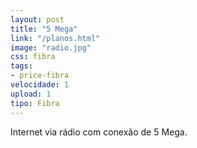 ```yaml
---
layout: post
title: "5 Mega"
link: "/planos.html"
image: "radio.jpg"
css: fibra
tags:
- price-fibra
velocidade: 1
upload: 1
tipo: Fibra
---
```


Internet via rádio com conexão de 5 Mega.